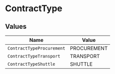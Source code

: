 # ContractType


## Values

| Name                      | Value                     |
| ------------------------- | ------------------------- |
| `ContractTypeProcurement` | PROCUREMENT               |
| `ContractTypeTransport`   | TRANSPORT                 |
| `ContractTypeShuttle`     | SHUTTLE                   |